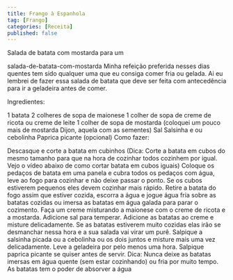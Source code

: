 ```yaml
---
title: Frango à Espanhola
tag: [Frango]
categories: [Receita]
published: false
---
```


Salada de batata com mostarda para um

salada-de-batata-com-mostarda
Minha refeição preferida nesses dias quentes tem sido qualquer uma que eu consiga comer fria ou gelada. Ai eu lembrei de fazer essa salada de batata que deve ser feita com antecedência para ir a geladeira antes de comer.

Ingredientes:

1 batata
2 colheres de sopa de maionese
1 colher de sopa de creme de ricota ou creme de leite
1 colher de sopa de mostarda (coloquei um pouco mais de mostarda Dijon, aquela com as sementes)
Sal
Salsinha e ou cebolinha
Paprica picante (opcional)
Como fazer:

Descasque e corte a batata em cubinhos (Dica: Corte a batata em cubos do mesmo tamanho para que na hora de cozinhar todos cozinhem por igual. Vejo o vídeo abaixo de como cortar batata em cubos iguais)
Coloque os pedaços de batata em uma panela e cubra todos os pedaços com água, leve ao fogo para cozinhar e não deixe passar o ponto. Se os cubos estiverem pequenos eles devem cozinhar mais rápido.
Retire a batata do fogo assim que estiver cozida, escorra a água e jogue água fria sobre as batatas cozidas ou imersa as batatas em água galada para parar o cozimento.
Faça um creme misturando a maionese com o creme de ricota e a mostarda. Adicione sal para temperar.
Adicione as batatas ao creme e misture delicadamente. Se as batatas estiverem muito cozidas elas irão se desmanchar nessa hora e a sua salada vai virar um purê.
Salpique a salsinha picada ou a cebolinha ou os dois juntos e misture mais uma vez delicadamente.
Leve a geladeira por pelo menos uma hora. Salpique paprica picante se quiser antes de servir.
Dica: Nunca deixe as batatas imersas em água quente (sem estar cozinhando) ou fria por muito tempo. As batatas tem o poder de absorver a água
